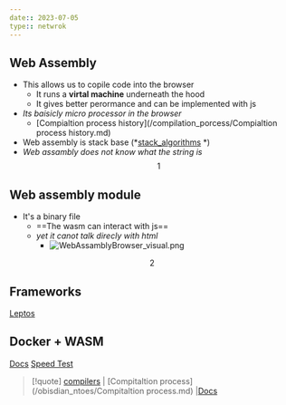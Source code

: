 ```yaml
---
date:: 2023-07-05
type:: netwrok
---
```

## Web Assembly 
- This allows us to copile code into the browser 
	- It runs a **virtal machine** underneath the hood 
	- It gives better perormance and can be implemented with js 
-  *Its baisicly micro processor in the browser*
	- [Compialtion process history](/compilation_porcess/Compialtion process history.md)
- Web assembly  is stack base (*[stack_algorithms](/Algorithms/stack_algorithms.md) *)
- *Web assambly does not know what the string is*
$$1$$
## Web assembly module 
- It's a binary file 
  - ==The wasm can interact with js==
  - *yet it canot talk direcly with html*
	- ![WebAssamblyBrowser_visual.png](/static/WebAssamblyBrowser_visual.png)


$$2$$
## Frameworks
[Leptos](https://leptos-rs.github.io/leptos/view/01_basic_component.html)

## Docker + WASM 
[Docs](https://www.youtube.com/watch?v=7553XZ0T6pM)
[Speed Test](https://youtu.be/4KtotxNAwME)


>[!quote] [compilers](/obisdian_ntoes/compilers.md) | [Compitaltion process](/obisdian_ntoes/Compitaltion process.md) |[Docs](https://www.youtube.com/watch?v=3sU557ZKjUs)


